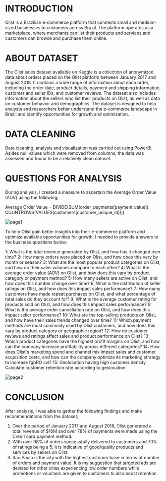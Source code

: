 # INTRODUCTION
Olist is a Brazilian e-commerce platform that connects small and medium-sized businesses to customers across Brazil. The platform operates as a marketplace, where merchants can list their products and services and customers can browse and purchase them online.

# ABOUT DATASET
The Olist sales dataset available on Kaggle is a collection of anonymized data about orders placed on the Olist platform between January 2017 and August 2018. It contains a wide range of information about each order, including the order date, product details, payment and shipping information, customer and seller IDs, and customer reviews. The dataset also includes information about the sellers who list their products on Olist, as well as data on customer behavior and demographics. The dataset is designed to help analysts and researchers better understand the e-commerce landscape in Brazil and identify opportunities for growth and optimization.

# DATA CLEANING
Data cleaning, analysis and visualization was carried out using PowerBi. Asides null values which were removed from columns, the data was assessed and found to be a relatively clean dataset.

# QUESTIONS FOR ANALYSIS
During analysis, I created a measure to ascertain the Average Order Value (AOV) using the following; 

Average Order Value = DIVIDE(SUM(order_payments[payment_value]), COUNTROWS(VALUES(customers[customer_unique_id])))

![page1](https://user-images.githubusercontent.com/116006674/234847683-f7c7af7b-0020-4cfa-b14f-3e47a626cd0e.png)


To help Olist gain better insights into their e-commerce platform and optimize available opportunities for growth, I needed to provide answers to the business questions below: 

1: What is the total revenue generated by Olist, and how has it changed over time?
2: How many orders were placed on Olist, and how does this vary by month or season? 
3: What are the most popular product categories on Olist, and how do their sales volumes compare to each other? 
4: What is the average order value (AOV) on Olist, and how does this vary by product category or payment method? 
5: How many sellers are active on Olist, and how does this number change over time? 
6: What is the distribution of seller ratings on Olist, and how does this impact sales performance? 
7: How many customers have made repeat purchases on Olist, and what percentage of total sales do they account for? 
8: What is the average customer rating for products sold on Olist, and how does this impact sales performance? 
9: What is the average order cancellation rate on Olist, and how does this impact seller performance?
10: What are the top-selling products on Olist, and how have their sales trends changed over time?
11: Which payment methods are most commonly used by Olist customers, and how does this vary by product category or geographic region? 
12: How do customer reviews and ratings affect sales and product performance on Olist? 
13: Which product categories have the highest profit margins on Olist, and how can the company increase profitability across different categories? 
14: How does Olist's marketing spend and channel mix impact sales and customer acquisition costs, and how can the company optimize its marketing strategy to increase fgbRO cvI? 
15: Geolocation having high customer density. Calculate customer retention rate according to geolocation.


![page2](https://user-images.githubusercontent.com/116006674/234848179-3c22973a-c9df-4905-8e40-a9bd190a6a21.png)




# CONCLUSION
After analysis, I was able to gather the following findings and make recommendations from the dataset;
1.	Over the period of January 2017 and August 2018, Olist generated a total revenue of $16M and over 78% of payments were made using the Credit card payment method.
2.	With over 98% of orders successfully delivered to customers and 70% of ratings being a 5, it is indicative of good/quality products and services by sellers on Olist. 
3.	Sao Paulo is the city with the highest customer base in terms of number of orders and payment value. It is my suggestion that targeted ads are devised for other cities experiencing low order numbers while promotions or vouchers are given to customers to also boost retention.




